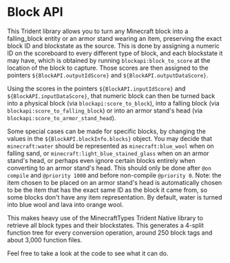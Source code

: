 # Block API
This Trident library allows you to turn any Minecraft block into a falling_block entity or an armor stand wearing an item, preserving the exact block ID and blockstate as the source. This is done by assigning a numeric ID on the scoreboard to every different type of block, and each blockstate it may have, which is obtained by running `blockapi:block_to_score` at the location of the block to capture.
Those scores are then assigned to the pointers `${BlockAPI.outputIdScore}` and `${BlockAPI.outputDataScore}`.

Using the scores in the pointers `${BlockAPI.inputIdScore}` and `${BlockAPI.inputDataScore}`, that numeric block can then be turned back into a physical block (via `blockapi:score_to_block`), into a falling block (via `blockapi:score_to_falling_block`) or into an armor stand's head (via `blockapi:score_to_armor_stand_head`).

Some special cases can be made for specific blocks, by changing the values in the `${BlockAPI.blockInfo.blocks}` object. You may decide that `minecraft:water` should be represented as `minecraft:blue_wool` when on falling sand, or `minecraft:light_blue_stained_glass` when on an armor stand's head, or perhaps even ignore certain blocks entirely when converting to an armor stand's head. This should only be done after `@on compile` and `@priority 1000` and before non-compile `@priority 0`.
Note: the item chosen to be placed on an armor stand's head is automatically chosen to be the item that has the exact same ID as the block it came from, so some blocks don't have any item representation. By default, water is turned into blue wool and lava into orange wool.

This makes heavy use of the MinecraftTypes Trident Native library to retrieve all block types and their blockstates.
This generates a 4-split function tree for every conversion operation, around 250 block tags and about 3,000 function files.

Feel free to take a look at the code to see what it can do.
